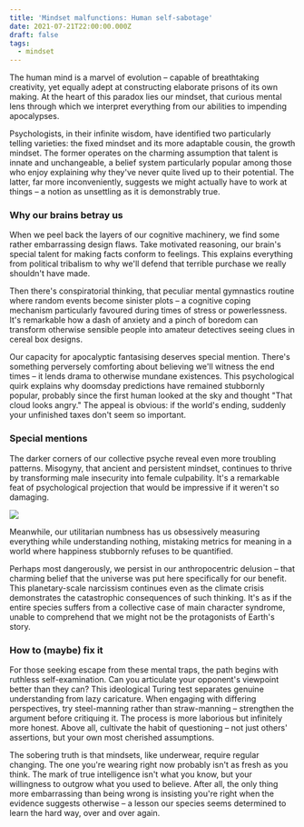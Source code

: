 ```yaml
---
title: 'Mindset malfunctions: Human self-sabotage'
date: 2021-07-21T22:00:00.000Z
draft: false
tags:
  - mindset
---
```


The human mind is a marvel of evolution – capable of breathtaking creativity, yet equally adept at constructing elaborate prisons of its own making. At the heart of this paradox lies our mindset, that curious mental lens through which we interpret everything from our abilities to impending apocalypses. 

Psychologists, in their infinite wisdom, have identified two particularly telling varieties: the fixed mindset and its more adaptable cousin, the growth mindset. The former operates on the charming assumption that talent is innate and unchangeable, a belief system particularly popular among those who enjoy explaining why they've never quite lived up to their potential. The latter, far more inconveniently, suggests we might actually have to work at things – a notion as unsettling as it is demonstrably true.

### Why our brains betray us

When we peel back the layers of our cognitive machinery, we find some rather embarrassing design flaws. Take motivated reasoning, our brain's special talent for making facts conform to feelings. This explains everything from political tribalism to why we'll defend that terrible purchase we really shouldn't have made. 

Then there's conspiratorial thinking, that peculiar mental gymnastics routine where random events become sinister plots – a cognitive coping mechanism particularly favoured during times of stress or powerlessness. It's remarkable how a dash of anxiety and a pinch of boredom can transform otherwise sensible people into amateur detectives seeing clues in cereal box designs.

Our capacity for apocalyptic fantasising deserves special mention. There's something perversely comforting about believing we'll witness the end times – it lends drama to otherwise mundane existences. This psychological quirk explains why doomsday predictions have remained stubbornly popular, probably since the first human looked at the sky and thought "That cloud looks angry." The appeal is obvious: if the world's ending, suddenly your unfinished taxes don't seem so important.

### Special mentions

The darker corners of our collective psyche reveal even more troubling patterns. Misogyny, that ancient and persistent mindset, continues to thrive by transforming male insecurity into female culpability. It's a remarkable feat of psychological projection that would be impressive if it weren't so damaging. 

![](/images/how_it_works.png#center)

Meanwhile, our utilitarian numbness has us obsessively measuring everything while understanding nothing, mistaking metrics for meaning in a world where happiness stubbornly refuses to be quantified.

Perhaps most dangerously, we persist in our anthropocentric delusion – that charming belief that the universe was put here specifically for our benefit. This planetary-scale narcissism continues even as the climate crisis demonstrates the catastrophic consequences of such thinking. It's as if the entire species suffers from a collective case of main character syndrome, unable to comprehend that we might not be the protagonists of Earth's story.

### How to (maybe) fix it

For those seeking escape from these mental traps, the path begins with ruthless self-examination. Can you articulate your opponent's viewpoint better than they can? This ideological Turing test separates genuine understanding from lazy caricature. When engaging with differing perspectives, try steel-manning rather than straw-manning – strengthen the argument before critiquing it. The process is more laborious but infinitely more honest. Above all, cultivate the habit of questioning – not just others' assertions, but your own most cherished assumptions.

The sobering truth is that mindsets, like underwear, require regular changing. The one you're wearing right now probably isn't as fresh as you think. The mark of true intelligence isn't what you know, but your willingness to outgrow what you used to believe. After all, the only thing more embarrassing than being wrong is insisting you're right when the evidence suggests otherwise – a lesson our species seems determined to learn the hard way, over and over again.
